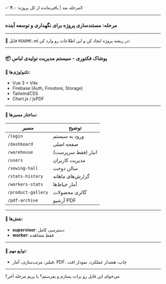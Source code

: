 ✅ مرحله بعد | باقی‌مانده از کل پروژه: **۳.۰٪**

---

### مرحله: مستندسازی پروژه برای نگهداری و توسعه آینده

---

🔧 فایل `README.md` در ریشه پروژه ایجاد کن و این اطلاعات رو وارد کن:

---

### 📦 پوشاک فکتوری - سیستم مدیریت تولیدی لباس

#### 🔹 تکنولوژی‌ها:

* Vue 3 + Vite
* Firebase (Auth, Firestore, Storage)
* TailwindCSS
* Chart.js / jsPDF

---

#### 🔹 ساختار مسیرها:

| مسیر               | توضیح              |
| ------------------ | ------------------ |
| `/login`           | ورود به سیستم      |
| `/dashboard`       | صفحه اصلی          |
| `/warehouse`       | انبار (فقط سرپرست) |
| `/users`           | مدیریت کاربران     |
| `/sewing-hall`     | سالن دوخت          |
| `/stats-history`   | گزارش‌های ماهانه   |
| `/workers-stats`   | آمار خیاط‌ها       |
| `/product-gallery` | گالری محصولات      |
| `/pdf-archive`     | آرشیو PDF          |

---

#### 🔹 نقش‌ها:

* **supervisor**: دسترسی کامل
* **worker**: فقط مشاهده

---

#### 🔹 توابع مهم:

* فیلتر، مرتب‌سازی، آمار، PDF، چاپ، هشدار عملکرد، نمودار افت

---

می‌خوای این فایل رو برات بسازم و بفرستم؟ یا بریم مرحله آخر؟
